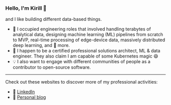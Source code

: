 ### Hello, I'm Kirill 👋

and I like building different data-based things.

- :wrench: I occupied engineering roles that involved handling terabytes of analytical data, designing machine learning (ML) pipelines from scratch to MVP, real-time processing of edge-device data, massively distributed deep learning, and :cookie: more.
- :bookmark: I happen to be a certified professional solutions architect, ML & data engineer. They also claim I am capable of some Kubernetes magic 😄
- :bulb: I also want to engage with different communities of people as a contributor to open-source software.

---

Check out these websites to discover more of my professional activities:
- :link: [LinkedIn](https://www.linkedin.com/in/kirill-zaitsev-/)
- :link: [Personal blog](https://kirilllzaitsev.github.io/)
